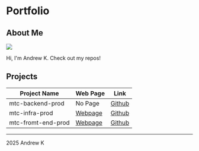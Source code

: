 # Portfolio

## About Me

<img src="https://avatars.githubusercontent.com/u/16928800?v=4" style="wdth: 100%; height: auto;">

Hi, I'm Andrew K. Check out my repos!

## Projects

| Project Name | Web Page | Link |
|--------------|----------|------|
| mtc-backend-prod | No Page | [Github]() |
| mtc-infra-prod | [Webpage]() | [Github]() |
| mtc-fromt-end-prod | [Webpage]() | [Github]() |

---

2025 Andrew K

